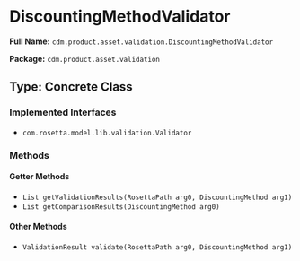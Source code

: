 # DiscountingMethodValidator

**Full Name:** `cdm.product.asset.validation.DiscountingMethodValidator`

**Package:** `cdm.product.asset.validation`

## Type: Concrete Class

### Implemented Interfaces

- `com.rosetta.model.lib.validation.Validator`

### Methods

#### Getter Methods

- `List getValidationResults(RosettaPath arg0, DiscountingMethod arg1)`
- `List getComparisonResults(DiscountingMethod arg0)`

#### Other Methods

- `ValidationResult validate(RosettaPath arg0, DiscountingMethod arg1)`

